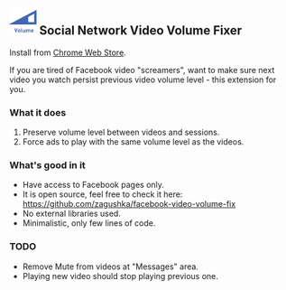 ## ![Social Network Video Volume Fixer](src/icons/icon.48.png) Social Network Video Volume Fixer

Install from [Chrome Web Store](https://chrome.google.com/webstore/detail/facebook-video-volume-fix/elfninnghghhkopaakchobkbholknbjf).

If you are tired of Facebook video "screamers", want to make sure next video you watch persist previous video volume level - this extension for you.


### What it does
1. Preserve volume level between videos and sessions.
2. Force ads to play with the same volume level as the videos.

### What's good in it 
* Have access to Facebook pages only.
* It is open source, feel free to check it here: https://github.com/zagushka/facebook-video-volume-fix
* No external libraries used. 
* Minimalistic, only few lines of code.

### TODO
* Remove Mute from videos at "Messages" area.
* Playing new video should stop playing previous one.
